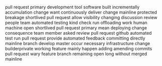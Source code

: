 pull request primary development tool software built incrementally accumulation change want continuously deliver change mainline protected breakage shortlived pull request allow visibility changing discussion review people team automated testing kind check run offloading work human machine open shortlived pull request primary mean deploying change consequence team member asked review pull request github automated test run pull request provide automated feedback committing directly mainline branch develop master occur necessary infrastructure change builderprivate working feature mainly happen adding amending commits pull request wary feature branch remaining open long without merged mainline